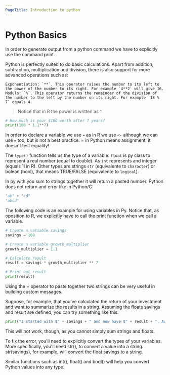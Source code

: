 ```yaml
---
PageTitle: Introduction to python
---
```


# Python Basics
In order to generate output from a python command we have to explicitly use the command print.

Python is perfectly suited to do basic calculations. Apart from addition, subtraction, multiplication and division, there is also support for more advanced operations such as:

    Exponentiation: `**`. This operator raises the number to its left to the power of the number to its right. For example `4**2` will give 16.
    Modulo: `%`. This operator returns the remainder of the division of the number to the left by the number on its right. For example `18 % 7` equals 4.
> Notice that in R the power is written as `^`

```py
# How much is your $100 worth after 7 years?
print(100 * 1.1**7) 
```
In order to declare a variable we use `=` as in R we use `<-` although we can use `=` too, but is not a best practice.
= in Python means assignment, it doesn't test equality!

The `type()` function tells us the type of a variable. `float` is py class to represent a real number (equal to double). As `int` represents and integer (equals 1l in R). Other types are strings `str` (equivalente to `character`) or bolean (bool), that means TRUE/FALSE (equivalente to `logical`).

In py with you sum to strings together it will return a pasted number. Python does not return and error like in Python/C.

```py
"ab" + "cd"
"abcd"
```
The following code is an example for using variables in Py. Notice that, as oposition to R, we explicitly have to call the print function when we call a variable.

```py
# Create a variable savings
savings = 100

# Create a variable growth_multiplier
growth_multiplier = 1.1

# Calculate result
result = savings * growth_multiplier ** 7

# Print out result
print(result)
```

Using the + operator to paste together two strings can be very useful in building custom messages.

Suppose, for example, that you've calculated the return of your investment and want to summarize the results in a string. Assuming the floats savings and result are defined, you can try something like this:

```py
print("I started with $" + savings + " and now have $" + result + ". Awesome!")

```
This will not work, though, as you cannot simply sum strings and floats.

To fix the error, you'll need to explicitly convert the types of your variables. More specifically, you'll need str(), to convert a value into a string. str(savings), for example, will convert the float savings to a string.

Similar functions such as int(), float() and bool() will help you convert Python values into any type.

